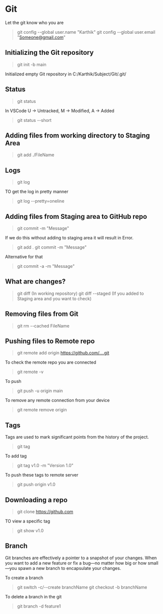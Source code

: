 # Git

Let the git know who you are

> git config --global user.name "Karthik"
> git config --global user.email "<Someone@gmail.com>"

## Initializing the Git repository

> git init -b main

Initialized empty Git repository in C:/Karthik/Subject/Git/.git/

## Status

> git status

In VSCode U -> Untracked, M -> Modified, A -> Added

> git status --short

## Adding files from working directory to Staging Area

> git add ./FileName

## Logs

> git log

TO get the log in pretty manner

> git log --pretty=oneline

## Adding files from Staging area to GitHub repo

> git commit -m "Message"

If we do this without adding to staging area it will result in Error.

> git add .
> git commit -m "Message"

Alternative for that

> git commit -a -m "Message"

## What are changes?

> git diff (In working repository)
> git diff --staged (If you added to Staging area and you want to check)

## Removing files from Git

> git rm --cached FileName

## Pushing files to Remote repo

> git remote add origin <https://github.com/....git>

To check the remote repo you are connected

> git remote -v

To push

> git push -u origin main

To remove any remote connection from your device

> git remote remove origin

## Tags

Tags are used to mark significant points from the history of the project.

> git tag

To add tag

> git tag v1.0 -m "Version 1.0"

To push these tags to remote server

> git push origin v1.0

## Downloading a repo

> git clone <https://github.com>

TO view a specific tag

> git show v1.0

## Branch

Git branches are effectively a pointer to a snapshot of your changes. When you want to add a new feature or fix a bug—no matter how big or how small—you spawn a new branch to encapsulate your changes.

To create a branch

> git switch -c/--create branchName
> git checkout -b branchName

To delete a branch in the git

> git branch -d feature1
